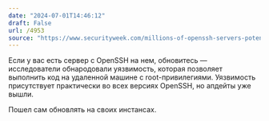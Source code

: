 ```yaml
---
date: "2024-07-01T14:46:12"
draft: False
url: /4953
source: "https://www.securityweek.com/millions-of-openssh-servers-potentially-vulnerable-to-remote-regresshion-attack/"
---
```


Если у вас есть сервер с OpenSSH на нем, обновитесь — исследователи обнародовали уязвимость, которая позволяет выполнить код на удаленной машине с root-привилегиями. Уязвимость присутствует практически во всех версиях OpenSSH, но апдейты уже вышли. 

Пошел сам обновлять на своих инстансах.
